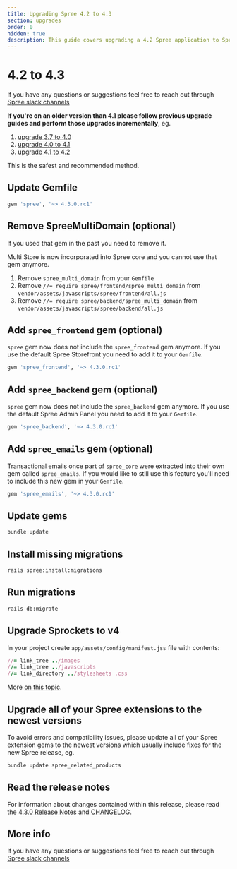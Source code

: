 ```yaml
---
title: Upgrading Spree 4.2 to 4.3
section: upgrades
order: 0
hidden: true
description: This guide covers upgrading a 4.2 Spree application to Spree 4.3.
---
```


# 4.2 to 4.3

If you have any questions or suggestions feel free to reach out through [Spree slack channels](http://slack.spreecommerce.org/)

**If you're on an older version than 4.1 please follow previous upgrade guides and perform those upgrades incrementally**, eg.

1. [upgrade 3.7 to 4.0](three-dot-seven-to-four-dot-oh.md)
2. [upgrade 4.0 to 4.1](four-dot-oh-to-four-dot-one.md)
3. [upgrade 4.1 to 4.2](four-dot-one-to-four-dot-two.md)

This is the safest and recommended method.

## Update Gemfile

```ruby
gem 'spree', '~> 4.3.0.rc1'
```

## Remove SpreeMultiDomain \(optional\)

If you used that gem in the past you need to remove it.

Multi Store is now incorporated into Spree core and you cannot use that gem anymore.

1. Remove `spree_multi_domain` from your `Gemfile`
2. Remove `//= require spree/frontend/spree_multi_domain` from `vendor/assets/javascripts/spree/frontend/all.js`
3. Remove `//= require spree/backend/spree_multi_domain` from `vendor/assets/javascripts/spree/backend/all.js`

## Add `spree_frontend` gem \(optional\)

`spree` gem now does not include the `spree_frontend` gem anymore. If you use the default Spree Storefront you need to add it to your `Gemfile`.

```ruby
gem 'spree_frontend', '~> 4.3.0.rc1'
```

## Add `spree_backend` gem \(optional\)

`spree` gem now does not include the `spree_backend` gem anymore. If you use the default Spree Admin Panel you need to add it to your `Gemfile`.

```ruby
gem 'spree_backend', '~> 4.3.0.rc1'
```

## Add `spree_emails` gem \(optional\)

Transactional emails once part of `spree_core` were extracted into their own gem called `spree_emails`. If you would like to still use this feature you'll need to include this new gem in your `Gemfile`.

```ruby
gem 'spree_emails', '~> 4.3.0.rc1'
```

## Update gems

```bash
bundle update
```

## Install missing migrations

```bash
rails spree:install:migrations
```

## Run migrations

```bash
rails db:migrate
```

## Upgrade Sprockets to v4

In your project create  `app/assets/config/manifest.jss` file with contents: 

```ruby
//= link_tree ../images
//= link_tree ../javascripts
//= link_directory ../stylesheets .css
```

More [on this topic](https://github.com/rails/sprockets/blob/master/UPGRADING.md#manifestjs).

## Upgrade all of your Spree extensions to the newest versions

To avoid errors and compatibility issues, please update all of your Spree extension gems to the newest versions which usually include fixes for the new Spree release, eg.

```bash
bundle update spree_related_products
```

## Read the release notes

For information about changes contained within this release, please read the [4.3.0 Release Notes](https://github.com/spree/spree/releases/tag/v4.3.0) and [CHANGELOG](https://github.com/spree/spree/blob/master/CHANGELOG.md).

## More info

If you have any questions or suggestions feel free to reach out through [Spree slack channels](http://slack.spreecommerce.org/)

